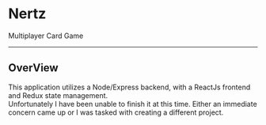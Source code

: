 # Nertz
Multiplayer Card Game

---

## OverView  

   This application utilizes a Node/Express backend, with a ReactJs frontend and Redux state management.  
   Unfortunately I have been unable to finish it at this time. Either an immediate concern came up or I was tasked with creating a different project. 
